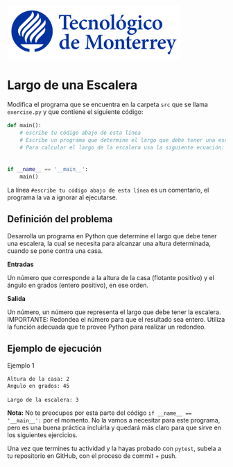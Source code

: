 ![Tec de Monterrey](../../images/logotecmty.png)
# Largo de una Escalera
Modifica el programa que se encuentra en la carpeta `src` que se llama `exercise.py` y que contiene el siguiente código:

```python
def main():
    # escribe tu código abajo de esta línea
    # Escribe un programa que determine el largo que debe tener una escalera, la cual se necesita para alcanzar una altura determinada, cuando se pone contra una casa. La altura que se desea alcanzar y el ángulo que deberá hacer la escalera contra la pared, son datos que te proporciona el usuario. 
    # Para calcular el largo de la escalera usa la siguiente ecuación: largo=altura/seno(ángulo). Recuerda que las funciones de Python que calculan seno y coseno, reciben los ángulos en radianes, pero tu programa va a recibir los ángulos en grados."


if __name__ == '__main__':
    main()
```

La línea `#escribe tu código abajo de esta línea` es un comentario, el programa la va a ignorar al ejecutarse.

## Definición del problema

Desarrolla un programa en Python que determine el largo que debe tener una escalera, la cual se necesita para alcanzar una altura determinada, cuando se pone contra una casa.

**Entradas**

Un número que corresponde a la altura de la casa (flotante positivo) y el ángulo en grados (entero positivo), en ese orden.

**Salida** 

Un número, un número que representa el largo que debe tener la escalera. IMPORTANTE: Redondea el número para que el resultado sea entero. Utiliza la función adecuada que te provee Python para realizar un redondeo.

## Ejemplo de ejecución

Ejemplo 1 

```plaintext
Altura de la casa: 2
Angulo en grados: 45

Largo de la escalera: 3
```
**Nota:** No te preocupes por esta parte del código `if __name__ == '__main__':` por el momento. No la vamos a necesitar para este programa, pero es una buena práctica incluirla y quedará más claro para que sirve en los siguientes ejercicios.

Una vez que termines tu actividad y la hayas probado con `pytest`, subela a tu repositorio en GitHub, con el proceso de commit + push.
